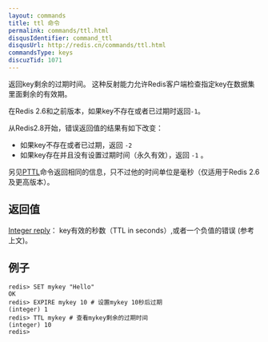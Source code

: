 ```yaml
---
layout: commands
title: ttl 命令
permalink: commands/ttl.html
disqusIdentifier: command_ttl
disqusUrl: http://redis.cn/commands/ttl.html
commandsType: keys
discuzTid: 1071
---
```


返回key剩余的过期时间。
这种反射能力允许Redis客户端检查指定key在数据集里面剩余的有效期。

在Redis 2.6和之前版本，如果key不存在或者已过期时返回`-1`。

从Redis2.8开始，错误返回值的结果有如下改变：

* 如果key不存在或者已过期，返回 `-2` 
* 如果key存在并且没有设置过期时间（永久有效），返回 `-1` 。

另见[PTTL](/commands/pttl.html)命令返回相同的信息，只不过他的时间单位是毫秒（仅适用于Redis 2.6及更高版本）。

## 返回值

[Integer reply](/topics/protocol.html#integer-reply)： key有效的秒数（TTL in seconds）,或者一个负值的错误 (参考上文)。

## 例子
	
	redis> SET mykey "Hello"
	OK
	redis> EXPIRE mykey 10 # 设置mykey 10秒后过期
	(integer) 1
	redis> TTL mykey # 查看mykey剩余的过期时间
	(integer) 10
	redis> 
